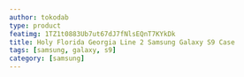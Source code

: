 ```yaml
---
author: tokodab
type: product
featimg: 1TZ1t0883Ub7ut67dJ7fNlsEQnT7KYkDk
title: Holy Florida Georgia Line 2 Samsung Galaxy S9 Case
tags: [samsung, galaxy, s9]
category: [samsung]
---
```


